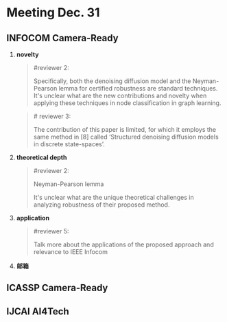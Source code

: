# Meeting Dec. 31



## INFOCOM Camera-Ready

1. **novelty**

   > \#reviewer 2:
   >
   > Specifically, both the denoising diffusion model and the Neyman-Pearson lemma for certified robustness are standard techniques. It's unclear what are the new contributions and novelty when applying these techniques in node classification in graph learning.

   > \# reviewer 3:
   >
   > The contribution of this paper is limited, for which it employs the same method in [8] called ‘Structured denoising diffusion models in discrete state-spaces’.

2. **theoretical depth**

   > \#reviewer 2:
   >
   > Neyman-Pearson lemma
   >
   > It's unclear what are the unique theoretical challenges in analyzing robustness of their proposed method.

3. **application**

   > \#reviewer 5:
   >
   > Talk more about the applications of the proposed approach and relevance to IEEE Infocom

4. **邮箱**



## ICASSP Camera-Ready



## IJCAI AI4Tech

